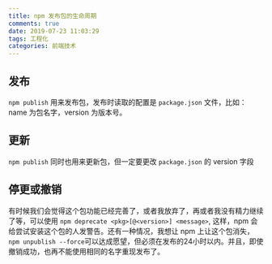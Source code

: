 ```yaml
---
title: npm 发布包的生命周期
comments: true
date: 2019-07-23 11:03:29
tags: 工程化
categories: 前端技术
---
```


## 发布

`npm publish` 用来发布包，发布时读取的配置是 `package.json` 文件，比如：name 为包名字，version 为版本号。

## 更新

`npm publish` 同时也用来更新包，但一定要更改 `package.json` 的 version 字段

## 停更或撤销

有时候我们会觉得这个包功能已经完善了，或者我放弃了，再或者我没有精力继续了等，可以使用 `npm deprecate <pkg>[@<version>] <message>`, 这样，npm 会给尝试安装这个包的人发警告。还有一种情况，我想让 npm 上让这个包消失，`npm unpublish --force`可以达成愿望，但必须在发布的24小时以内。并且，即使撤销成功，也再不能使用相同的名字重现发布了。

